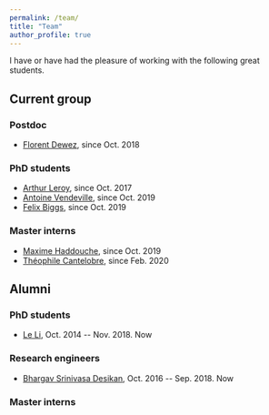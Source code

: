 ```yaml
---
permalink: /team/
title: "Team"
author_profile: true
---
```


I have or have had the pleasure of working with the following great students.

## Current group

### Postdoc

<!-- []() -->

- [Florent Dewez](https://www.researchgate.net/profile/Florent_Dewez), since Oct. 2018

### PhD students

- [Arthur Leroy](), since Oct. 2017
- [Antoine Vendeville](), since Oct. 2019
- [Felix Biggs](), since Oct. 2019

<!-- ### Research engineers -->

### Master interns

- [Maxime Haddouche](), since Oct. 2019
- [Théophile Cantelobre](), since Feb. 2020

## Alumni

<!-- ### Postdoc -->

### PhD students

- [Le Li](), Oct. 2014 -- Nov. 2018. Now 

### Research engineers

- [Bhargav Srinivasa Desikan](), Oct. 2016 -- Sep. 2018. Now 

### Master interns